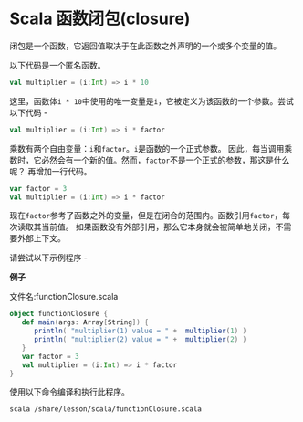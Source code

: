 # Scala 函数闭包(closure) 			

闭包是一个函数，它返回值取决于在此函数之外声明的一个或多个变量的值。

以下代码是一个匿名函数。

```scala
val multiplier = (i:Int) => i * 10
```

这里，函数体`i * 10`中使用的唯一变量是`i`，它被定义为该函数的一个参数。尝试以下代码 -

```scala
val multiplier = (i:Int) => i * factor
```

乘数有两个自由变量：`i`和`factor`。`i`是函数的一个正式参数。 因此，每当调用乘数时，它必然会有一个新的值。然而，`factor`不是一个正式的参数，那这是什么呢？ 再增加一行代码。

```scala
var factor = 3
val multiplier = (i:Int) => i * factor
```

现在`factor`参考了函数之外的变量，但是在闭合的范围内。函数引用`factor`，每次读取其当前值。 如果函数没有外部引用，那么它本身就会被简单地关闭，不需要外部上下文。

请尝试以下示例程序 - 

**例子**

文件名:functionClosure.scala

```scala
object functionClosure {
   def main(args: Array[String]) {
      println( "multiplier(1) value = " +  multiplier(1) )
      println( "multiplier(2) value = " +  multiplier(2) )
   }
   var factor = 3
   val multiplier = (i:Int) => i * factor
}
```

使用以下命令编译和执行此程序。

```shell
scala /share/lesson/scala/functionClosure.scala
```
